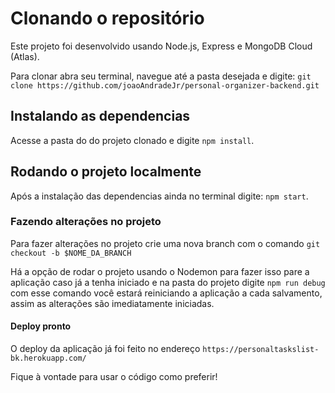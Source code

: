 # Clonando o repositório

Este projeto foi desenvolvido usando Node.js, Express e MongoDB Cloud (Atlas).

Para clonar abra seu terminal, navegue até a pasta desejada e digite: ``git clone https://github.com/joaoAndradeJr/personal-organizer-backend.git``

## Instalando as dependencias

Acesse a pasta do do projeto clonado e digite `npm install`.

## Rodando o projeto localmente

Após a instalação das dependencias ainda no terminal digite: `npm start`.

### Fazendo alterações no projeto

Para fazer alterações no projeto crie uma nova branch com o comando `git checkout -b $NOME_DA_BRANCH`

Há a opção de rodar o projeto usando o Nodemon para fazer isso pare a aplicação caso já a tenha iniciado e na pasta do projeto digite ``npm run debug``
com esse comando você estará reiniciando a aplicação a cada salvamento, assim as alterações são imediatamente iniciadas.

#### Deploy pronto

O deploy da aplicação já foi feito no endereço `https://personaltaskslist-bk.herokuapp.com/`

Fique à vontade para usar o código como preferir!
